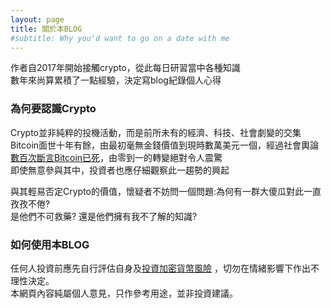 ```yaml
---
layout: page
title: 關於本BLOG
#subtitle: Why you'd want to go on a date with me
---
```


作者自2017年開始接觸crypto，從此每日研習當中各種知識  
數年來尚算累積了一點經驗，決定寫blog紀錄個人心得

### 為何要認識Crypto

Crypto並非純粹的投機活動，而是前所未有的經濟、科技、社會劇變的交集  
Bitcoin面世十年有餘，由最初毫無金錢價值到現時數萬美元一個，經過社會輿論[數百次斷言Bitcoin已死](https://99bitcoins.com/bitcoin-obituaries/)，由零到一的轉變絕對令人震驚  
即使無意參與其中，投資者也應仔細觀察此一趨勢的興起

與其輕易否定Crypto的價值，懷疑者不妨問一個問題:為何有一群大傻瓜對此一直孜孜不倦?  
是他們不可救藥? 還是他們擁有我不了解的知識?

### 如何使用本BLOG

任何人投資前應先自行評估自身及[投資加密貨幣風險](https://apps.sfc.hk/edistributionWeb/gateway/TC/news-and-announcements/news/doc?refNo=18PR13) ，切勿在情緒影響下作出不理性決定。  
本網頁內容純屬個人意見，只作參考用途，並非投資建議。
